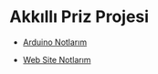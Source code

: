# Akkıllı Priz Projesi

- [Arduino Notlarım](https://github.com/kaankaltakkiran/Nesnelerin-interneti-Proje/tree/main/Son_Akilli_Priz)

- [Web Site Notlarım ](https://github.com/kaankaltakkiran/Nesnelerin-interneti-Proje/tree/main/Son_Akilli_Priz/web_site)
